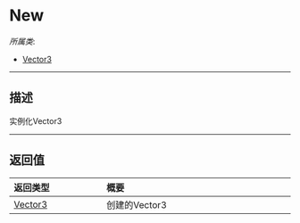 # New

*所属类*:
* [Vector3](/Api/DataType/Vector3.md)
------------------------------------------------------------------------------------------
## 描述

实例化Vector3


------------------------------------------------------------------------------------------
## 返回值

|<div style="width:150px">返回类型</div>|<div style="width:520px">概要</div>|
|:---|:---|
|[Vector3](/Api/DataType/Vector3.md)|创建的Vector3|
